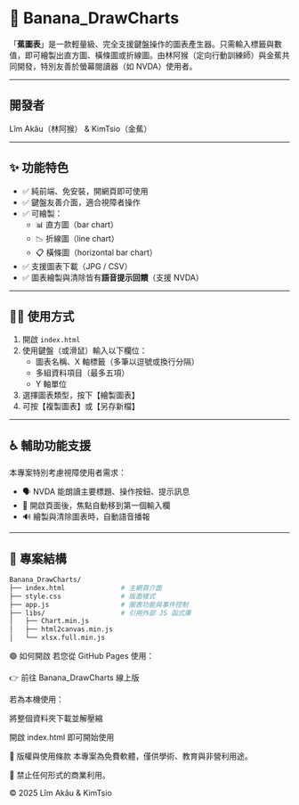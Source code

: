 # 🍌 Banana_DrawCharts

「**蕉圖表**」是一款輕量級、完全支援鍵盤操作的圖表產生器。只需輸入標籤與數值，即可繪製出直方圖、橫條圖或折線圖。由林阿猴（定向行動訓練師）與金蕉共同開發，特別友善於螢幕閱讀器（如 NVDA）使用者。

---

## 開發者
Lîm Akâu（林阿猴） & KimTsio（金蕉）

---

## ✨ 功能特色

- ✅ 純前端、免安裝，開網頁即可使用
- ✅ 鍵盤友善介面，適合視障者操作
- ✅ 可繪製：
  - 📊 直方圖（bar chart）
  - 📉 折線圖（line chart）
  - 📋 橫條圖（horizontal bar chart）
- ✅ 支援圖表下載（JPG / CSV）
- ✅ 圖表繪製與清除皆有**語音提示回饋**（支援 NVDA）

---

## 🧑‍🏫 使用方式

1. 開啟 `index.html`
2. 使用鍵盤（或滑鼠）輸入以下欄位：
   - 圖表名稱、X 軸標籤（多筆以逗號或換行分隔）
   - 多組資料項目（最多五項）
   - Y 軸單位
3. 選擇圖表類型，按下【繪製圖表】
4. 可按【複製圖表】或【另存新檔】

---

## ♿ 輔助功能支援

本專案特別考慮視障使用者需求：

- 🗣️ NVDA 能朗讀主要標題、操作按鈕、提示訊息
- 🧭 開啟頁面後，焦點自動移到第一個輸入欄
- 🔊 繪製與清除圖表時，自動語音播報

---

## 📁 專案結構

```bash
Banana_DrawCharts/
├── index.html              # 主網頁介面
├── style.css               # 版面樣式
├── app.js                  # 圖表功能與事件控制
├── libs/                   # 引用外部 JS 函式庫
│   ├── Chart.min.js
│   ├── html2canvas.min.js
│   └── xlsx.full.min.js
```

🟢 如何開啟
若您從 GitHub Pages 使用：

👉 前往 Banana_DrawCharts 線上版

若為本機使用：

將整個資料夾下載並解壓縮

開啟 index.html 即可開始使用

📜 版權與使用條款
本專案為免費軟體，僅供學術、教育與非營利用途。

🚫 禁止任何形式的商業利用。

© 2025 Lîm Akâu & KimTsio